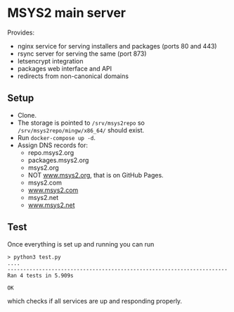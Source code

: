 # MSYS2 main server

Provides:

* nginx service for serving installers and packages (ports 80 and 443)
* rsync server for serving the same (port 873)
* letsencrypt integration
* packages web interface and API
* redirects from non-canonical domains


## Setup

* Clone.
* The storage is pointed to `/srv/msys2repo` so `/srv/msys2repo/mingw/x86_64/` should exist.
* Run `docker-compose up -d`.
* Assign DNS records for:
  * repo.msys2.org
  * packages.msys2.org
  * msys2.org
  * NOT www.msys2.org, that is on GitHub Pages.
  * msys2.com
  * www.msys2.com
  * msys2.net
  * www.msys2.net


## Test

Once everything is set up and running you can run

```shell
> python3 test.py
....
----------------------------------------------------------------------
Ran 4 tests in 5.909s

OK
```

which checks if all services are up and responding properly.